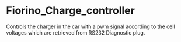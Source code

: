 # Fiorino_Charge_controller

Controls the charger in the car with a pwm signal according to the cell voltages which are retrieved from RS232 Diagnostic plug.
